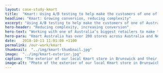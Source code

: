 ```yaml
---
layout: case-study-kmart
title:  "Kmart: Using A/B testing to help make the customers of one of Australia's biggest retailers happier than ever"
headline: "Kmart: Growing conversion, reducing complexity"
excerpt: "Using A/B testing to help make the customers of one of Australia's biggest retailers happier than ever"
hero-header: "Reducing complexity, increasing conversion"
hero-text: "Working with one of Australia’s biggest retailers to make their site more intuitive and useful"
hero-para: "Kmart Australia has over 200 stores across Australia and New Zealand and a growing online business. We’ve been working with their team since 2015 to run a managed service program of conversion rate optimisation and data-driven learning."
date:   2018-10-11 11:01:08 +1100
permalink: /our-work/kmart
thumbnail:  "../img/kmart-thumbnail.jpg"
image:  "../img/kmart-exterior.jpg"
caption: "The exterior of our local Kmart store in Brunswick and their fairly unfortunately graffiti covered neighbours. The store itself is really very nice though."
image-alt: "Photo of the exterior of our local Kmart store in Brunswick"
---
```


